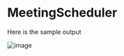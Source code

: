 # MeetingScheduler
Here is the sample output

![image](https://user-images.githubusercontent.com/113384351/217477611-977d0724-9d18-4883-a44f-bd71e0586ede.png)
